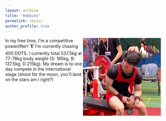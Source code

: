 ```yaml
---
layout: archive
title: "Hobbies"
permalink: /misc/
author_profile: true
---
```


<img style="float: right;" src="/images/pwl.jpeg" width="50%" height="50%">
In my free time, I'm a competitive powerlifter! 🏋️  I'm currently chasing 400 DOTS. I currently total 537.5kg at 77-78kg body weight (S: 185kg, B: 137.5kg, D:215kg). My dream is to one day compete in the international stage (shoot for the moon, you'll land on the stars am I right?)